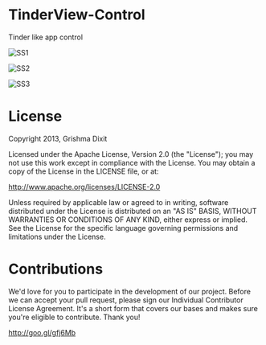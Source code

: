 TinderView-Control
==================

Tinder like app control

![SS1](http://3.bp.blogspot.com/-dSEj7ZHpBTY/U0O3d7X6xmI/AAAAAAAAA6M/_iQ0X1omSZw/s1600/4.png)

![SS2](http://1.bp.blogspot.com/-dXBA5i_YPow/U0O291-VV_I/AAAAAAAAA6E/suL3-sGaFhI/s1600/3.png)

![SS3](http://3.bp.blogspot.com/-hems4mhd070/U0O270iXCWI/AAAAAAAAA58/IE1SKucb3q4/s1600/2.png)

License
=======
Copyright 2013, Grishma Dixit

Licensed under the Apache License, Version 2.0 (the "License"); you may not use this work except in compliance with the License.
You may obtain a copy of the License in the LICENSE file, or at:

http://www.apache.org/licenses/LICENSE-2.0

Unless required by applicable law or agreed to in writing, software distributed under the License is distributed on an "AS IS" BASIS, WITHOUT WARRANTIES OR CONDITIONS OF ANY KIND, either express or implied. See the License for the specific language governing permissions and limitations under the License.

Contributions
=======

We'd love for you to participate in the development of our project. Before we can accept your pull request, please sign our Individual Contributor License Agreement. It's a short form that covers our bases and makes sure you're eligible to contribute. Thank you!

http://goo.gl/gfj6Mb

